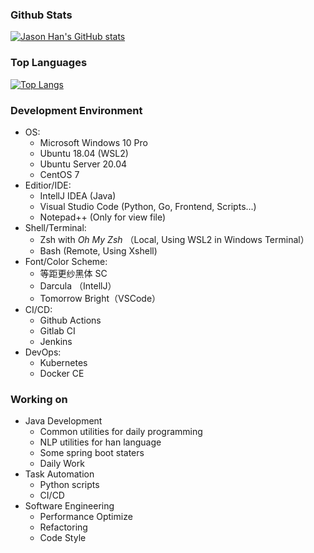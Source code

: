 ### Github Stats

[![Jason Han's GitHub stats](https://github-readme-stats.vercel.app/api?username=jasonhancn&count_private=true)](https://github.com/jasonhancn/)

### Top Languages

[![Top Langs](https://github-readme-stats.vercel.app/api/top-langs/?username=jasonhancn&layout=compact&hide=html,javascript,css)](https://github.com/jasonhancn/)

### Development Environment

- OS:
  - Microsoft Windows 10 Pro
  - Ubuntu 18.04 (WSL2)
  - Ubuntu Server 20.04
  - CentOS 7
- Editior/IDE:
  - IntellJ IDEA (Java)
  - Visual Studio Code (Python, Go, Frontend, Scripts...)
  - Notepad++ (Only for view file)
- Shell/Terminal:
  - Zsh with *Oh My Zsh* （Local, Using WSL2 in Windows Terminal）
  - Bash (Remote, Using Xshell)
- Font/Color Scheme:
  - 等距更纱黑体 SC
  - Darcula （IntellJ）
  - Tomorrow Bright（VSCode）
- CI/CD:
  - Github Actions
  - Gitlab CI
  - Jenkins
- DevOps:
  - Kubernetes
  - Docker CE

### Working on

- Java Development
  - Common utilities for daily programming
  - NLP utilities for han language
  - Some spring boot staters
  - Daily Work
- Task Automation
  - Python scripts
  - CI/CD
- Software Engineering
  - Performance Optimize
  - Refactoring
  - Code Style
